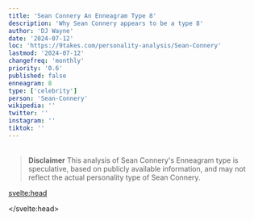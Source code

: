 ```yaml
---
title: 'Sean Connery An Enneagram Type 8'
description: 'Why Sean Connery appears to be a type 8'
author: 'DJ Wayne'
date: '2024-07-12'
loc: 'https://9takes.com/personality-analysis/Sean-Connery'
lastmod: '2024-07-12'
changefreq: 'monthly'
priority: '0.6'
published: false
enneagram: 8
type: ['celebrity']
person: 'Sean-Connery'
wikipedia: ''
twitter: ''
instagram: ''
tiktok: ''
---
```


<!--
    childhood and upbringing
    first big success
    style habits and quirks that relate to their personality type
    stressful moments in their life and how they handled them
    comfort- moments in their life where they are doing well and killing it
-->
<!-- // keywords:  -->

<script>
	// import  PopCard  from "$lib/components/atoms/PopCard.svelte";
</script>

<div
	style="display: flex;
    justify-content: center;
    margin: 1rem 0;
	"
>
	<!-- <PopCard
		image={`/types/8s/${'Sean-Connery'}.webp`}
		enneagramType={8}
		showIcon={false}
		displayText="Sean Connery"
		subtext=""
	/> -->
</div>

> **Disclaimer** This analysis of Sean Connery's Enneagram type is speculative, based on publicly available information, and may not reflect the actual personality type of Sean Connery.

<p class="firstLetter"></p>

<svelte:head>

<script type="application/ld+json">

</script>

</svelte:head>

<style lang="scss"></style>
